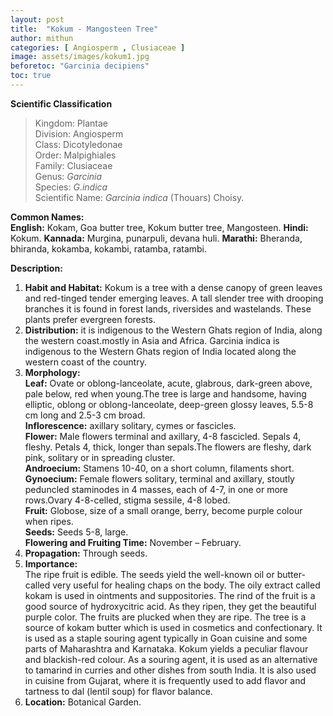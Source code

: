 ```yaml
---
layout: post
title:  "Kokum - Mangosteen Tree"
author: mithun
categories: [ Angiosperm , Clusiaceae ]
image: assets/images/kokum1.jpg
beforetoc: "Garcinia decipiens"
toc: true
---
```


**Scientific Classification**  
>Kingdom:			Plantae  
>Division:			Angiosperm  
>Class:				Dicotyledonae  
>Order:				Malpighiales  
>Family:			Clusiaceae  
>Genus:				*Garcinia*  
>Species:			*G.indica*  
>Scientific Name:	*Garcinia indica* (Thouars) Choisy.  
  
**Common Names:**  
**English:**         Kokam, Goa butter tree, Kokum butter tree, Mangosteen.
**Hindi:** 		     Kokum.
**Kannada:**	     Murgina, punarpuli, devana huli.
**Marathi:**	     Bheranda, bhiranda, kokamba, kokambi, ratamba, ratambi.
  
**Description:**  
1. **Habit and Habitat:** Kokum is a tree with a dense canopy of green leaves and red-tinged tender emerging leaves. A tall slender tree with drooping branches it is found in forest lands, riversides and wastelands. These plants prefer evergreen forests.  
2. **Distribution:** it is indigenous to the Western Ghats region of India, along the western coast.mostly in Asia and Africa. Garcinia indica is indigenous to the Western Ghats region of India located along the western coast of the country.  
3. **Morphology:**  
**Leaf:** Ovate or oblong-lanceolate, acute, glabrous, dark-green above, pale below, red when young.The tree is large and handsome, having elliptic, oblong or oblong-lanceolate, deep-green glossy leaves, 5.5-8 cm long and 2.5-3 cm broad.  
**Inflorescence:** axillary solitary, cymes or fascicles.  
**Flower:** Male flowers terminal and axillary, 4-8 fascicled. Sepals 4, fleshy. Petals 4, thick, longer than sepals.The flowers are fleshy, dark pink, solitary or in spreading cluster.   
**Androecium:** Stamens 10-40, on a short column, filaments short.  
**Gynoecium:** Female flowers solitary, terminal and axillary, stoutly peduncled staminodes in 4 masses, each of 4-7, in one or more rows.Ovary 4-8-celled, stigma sessile, 4-8 lobed.  
**Fruit:** Globose, size of a small orange, berry, become purple colour when ripes.  
**Seeds:** Seeds 5-8, large.  
**Flowering and Fruiting Time:** November – February.  
4. **Propagation:** Through seeds.  
5. **Importance:**  
The ripe fruit is edible. The seeds yield the well-known oil or butter-called very useful for healing chaps on the body. The oily extract called kokam is used in ointments and suppositories. The rind of the fruit is a good source of hydroxycitric acid. As they ripen, they get the beautiful purple color. The fruits are plucked when they are ripe. The tree is a source of kokam butter which is used in cosmetics and confectionary. It is used as a staple souring agent typically in Goan cuisine and some parts of Maharashtra and Karnataka. Kokum yields a peculiar flavour and blackish-red colour. As a souring agent, it is used as an alternative to tamarind in curries and other dishes from south India. It is also used in cuisine from Gujarat, where it is frequently used to add flavor and tartness to dal (lentil soup) for flavor balance.  
6. **Location:** Botanical Garden.  
